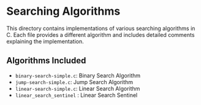 # Searching Algorithms

This directory contains implementations of various searching algorithms in C. Each file provides a different algorithm and includes detailed comments explaining the implementation.

## Algorithms Included

- `binary-search-simple.c`: Binary Search Algorithm
- `jump-search-simple.c`: Jump Search Algorithm
- `linear-search-simple.c`: Linear Search Algorithm
- `linear_search_sentinel` : Linear Search Sentinel
